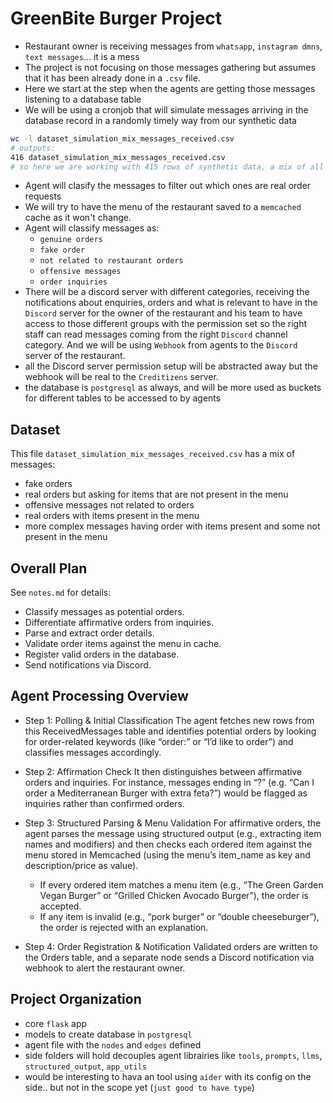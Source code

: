 # GreenBite Burger Project
- Restaurant owner is receiving messages from `whatsapp`, `instagram dmns`, `text messages`... it is a mess
- The project is not focusing on those messages gathering but assumes that it has been already done in a `.csv` file.
- Here we start at the step when the agents are getting those messages listening to a database table
- We will be using a cronjob that will simulate messages arriving in the database record in a randomly timely way from our synthetic data
```bash
wc -l dataset_simulation_mix_messages_received.csv
# outputs: 
416 dataset_simulation_mix_messages_received.csv
# so here we are working with 415 rows of synthetic data, a mix of all different kind of messages that a restaurant owner could receive
```
- Agent will clasify the messages to filter out which ones are real order requests
- We will try to have the menu of the restaurant saved to a `memcached` cache as it won't change.
- Agent will classify messages as:
  - `genuine orders`
  - `fake order`
  - `not related to restaurant orders`
  - `offensive messages`
  - `order inquiries`
- There will be a discord server with different categories,
  receiving the notifications about enquiries, orders
  and what is relevant to have in the `Discord` server for the owner
  of the restaurant and his team to have access to those different groups
  with the permission set so the right staff can read messages coming from
  the right `Discord` channel category.
  And we will be using `Webhook` from agents to the `Discord` server of the restaurant.
- all the Discord server permission setup will be abstracted away but the webhook will be real to the `Creditizens` server.
- the database is `postgresql` as always, and will be more used as buckets for different tables to be accessed to by agents

## Dataset
This file `dataset_simulation_mix_messages_received.csv` has a mix of messages:
- fake orders
- real orders but asking for items that are not present in the menu
- offensive messages not related to orders
- real orders with items present in the menu
- more complex messages having order with items present and some not present in the menu

## Overall Plan
See `notes.md` for details:
- Classify messages as potential orders.
- Differentiate affirmative orders from inquiries.
- Parse and extract order details.
- Validate order items against the menu in cache.
- Register valid orders in the database.
- Send notifications via Discord.

## Agent Processing Overview
- Step 1: Polling & Initial Classification
The agent fetches new rows from this ReceivedMessages table and identifies potential orders by looking for order-related keywords (like “order:” or “I’d like to order”) and classifies messages accordingly.

- Step 2: Affirmation Check
It then distinguishes between affirmative orders and inquiries. For instance, messages ending in “?” (e.g. “Can I order a Mediterranean Burger with extra feta?”) would be flagged as inquiries rather than confirmed orders.

- Step 3: Structured Parsing & Menu Validation
For affirmative orders, the agent parses the message using structured output (e.g., extracting item names and modifiers) and then checks each ordered item against the menu stored in Memcached (using the menu’s item_name as key and description/price as value).

  - If every ordered item matches a menu item (e.g., “The Green Garden Vegan Burger” or “Grilled Chicken Avocado Burger”), the order is accepted.
  - If any item is invalid (e.g., “pork burger” or “double cheeseburger”), the order is rejected with an explanation.

- Step 4: Order Registration & Notification
Validated orders are written to the Orders table, and a separate node sends a Discord notification via webhook to alert the restaurant owner.

## Project Organization
- core `flask` app
- models to create database in `postgresql`
- agent file with the `nodes` and `edges` defined
- side folders will hold decouples agent librairies like `tools`, `prompts`, `llms`, `structured_output`, `app_utils`
- would be interesting to hava an tool using `aider` with its config on the side.. but not in the scope yet (`just good to have type`)
